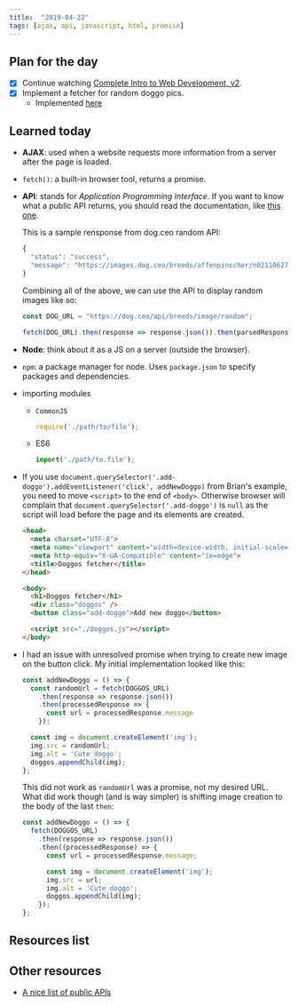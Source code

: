 ```yaml
---
title:  "2019-04-22"
tags: [ajax, api, javascript, html, promise]
---
```


## Plan for the day

- [x] Continue watching [Complete Intro to Web Development, v2](https://frontendmasters.com/courses/web-development-v2/).
- [x] Implement a fetcher for random doggo pics.
  - Implemented [here](../../projects/web-dev/03-dog-ceo/index.html)

## Learned today

- **AJAX**: used when a website requests more information from a server after the page is loaded.
- `fetch()`: a built-in browser tool, returns a promise.
- **API**: stands for *Application Programming Interface*. If you want to know what a public API returns, you should read the documentation, like [this one](https://dog.ceo/dog-api/documentation/random).

  This is a sample rensponse from dog.ceo random API:

  ```javascript
  {
    "status": "success",
    "message": "https://images.dog.ceo/breeds/affenpinscher/n02110627_11783.jpg"
  }
  ```

  Combining all of the above, we can use the API to display random images like so:

  ```javascript
  const DOG_URL = "https://dog.ceo/api/breeds/image/random";

  fetch(DOG_URL).then(response => response.json()).then(parsedResponse => console.log(parsedResponse.message));
  ```

- **Node**: think about it as a JS on a server (outside the browser).
- `npm`: a package manager for node. Uses `package.json` to specify packages and dependencies.
- importing modules
  - `CommonJS`

    ```javascript
    require('./path/to/file');
    ```

  - ES6

    ```javascript
    import('./path/to.file');
    ```

- If you use `document.querySelector('.add-doggo').addEventListener('click', addNewDoggo)` from Brian's example, you need to move `<script>` to the end of `<body>`. Otherwise browser will complain that `document.querySelector('.add-doggo')` is `null` as the script will load before the page and its elements are created.

  ```html
  <head>
    <meta charset="UTF-8">
    <meta name="viewport" content="width=device-width, initial-scale=1.0">
    <meta http-equiv="X-UA-Compatible" content="ie=edge">
    <title>Doggos fetcher</title>
  </head>

  <body>
    <h1>Doggos fetcher</h1>
    <div class="doggos" />
    <button class="add-doggo">Add new doggo</button>

    <script src="./doggos.js"></script>
  </body>
  ```

- I had an issue with unresolved promise when trying to create new image on the button click. My initial implementation looked like this:

  ```javascript
  const addNewDoggo = () => {
    const randomUrl = fetch(DOGGOS_URL)
      .then(response => response.json())
      .then(processedResponse => {
        const url = processedResponse.message
      });

    const img = document.createElement('img');
    img.src = randomUrl;
    img.alt = 'Cute doggo';
    doggos.appendChild(img);
  };
  ```

  This did not work as `randomUrl` was a promise, not my desired URL. What did work though (and is way simpler) is shifting image creation to the body of the last `then`:

  ```javascript
  const addNewDoggo = () => {
    fetch(DOGGOS_URL)
      .then(response => response.json())
      .then((processedResponse) => {
        const url = processedResponse.message;

        const img = document.createElement('img');
        img.src = url;
        img.alt = 'Cute doggo';
        doggos.appendChild(img);
      });
  };
  ```

## Resources list

## Other resources

- [A nice list of public APIs](https://github.com/toddmotto/public-apis)
